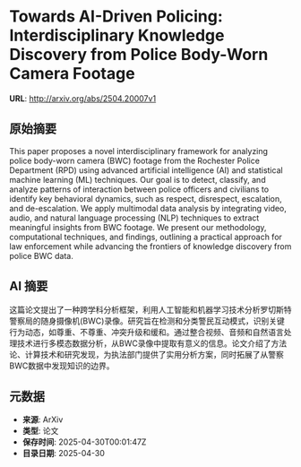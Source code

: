 # Towards AI-Driven Policing: Interdisciplinary Knowledge Discovery from Police Body-Worn Camera Footage

**URL**: http://arxiv.org/abs/2504.20007v1

## 原始摘要

This paper proposes a novel interdisciplinary framework for analyzing police
body-worn camera (BWC) footage from the Rochester Police Department (RPD) using
advanced artificial intelligence (AI) and statistical machine learning (ML)
techniques. Our goal is to detect, classify, and analyze patterns of
interaction between police officers and civilians to identify key behavioral
dynamics, such as respect, disrespect, escalation, and de-escalation. We apply
multimodal data analysis by integrating video, audio, and natural language
processing (NLP) techniques to extract meaningful insights from BWC footage. We
present our methodology, computational techniques, and findings, outlining a
practical approach for law enforcement while advancing the frontiers of
knowledge discovery from police BWC data.


## AI 摘要

这篇论文提出了一种跨学科分析框架，利用人工智能和机器学习技术分析罗切斯特警察局的随身摄像机(BWC)录像。研究旨在检测和分类警民互动模式，识别关键行为动态，如尊重、不尊重、冲突升级和缓和。通过整合视频、音频和自然语言处理技术进行多模态数据分析，从BWC录像中提取有意义的信息。论文介绍了方法论、计算技术和研究发现，为执法部门提供了实用分析方案，同时拓展了从警察BWC数据中发现知识的边界。

## 元数据

- **来源**: ArXiv
- **类型**: 论文
- **保存时间**: 2025-04-30T00:01:47Z
- **目录日期**: 2025-04-30
